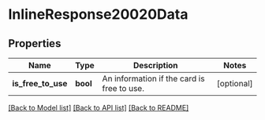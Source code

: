 # InlineResponse20020Data

## Properties
Name | Type | Description | Notes
------------ | ------------- | ------------- | -------------
**is_free_to_use** | **bool** | An information if the card is free to use. | [optional] 

[[Back to Model list]](../../README.md#documentation-for-models) [[Back to API list]](../../README.md#documentation-for-api-endpoints) [[Back to README]](../../README.md)

